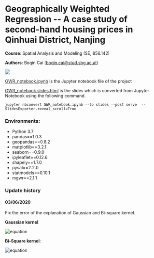 # Geographically Weighted Regression -- A case study of second-hand housing prices in Qinhuai District, Nanjing

**Course**: Spatial Analysis and Modeling (SE, 856.142)

**Authors**: Boqin Cai (boqin.cai@stud.sbg.ac.at)

![](https://image.arrivalguides.com/1500x600/16/0b0bb142d75e110c1c7c6961f6d2626d.jpg)

[GWR_notebook.ipynb](GWR_notebook.ipynb) is the Jupyter notebook file of the project

[GWR_notebook.slides.html](GWR_notebook.slides.html) is the slides which is converted from Jupyter Notebook using the following command.

    jupyter nbconvert GWR_notebook.ipynb --to slides --post serve  --SlidesExporter.reveal_scroll=True

### Environments:

* Python 3.7
* pandas==1.0.3
* geopandas==0.6.2
* matplotlib==3.2.1
* seaborn==0.9.0
* ipyleaflet==0.12.6
* shapely==1.7.0
* pysal==2.2.0
* statmodels==0.10.1
* mgwr==2.1.1


### Update history

#### 03/06/2020

Fix the error of the explanation of Gaussian and Bi-square kernel.

**Gaussian kernel**: 

![equation](https://latex.codecogs.com/svg.latex?y=e^{-{\frac{x^2}{2b^2}}})

**Bi-Square kernel**:

![equation](https://latex.codecogs.com/svg.latex?y=\begin{cases}%200%20&%20\text{%20}%20x\leq%20-1%20\\\\%20(1-{\frac{x}{b}}^2)^2%20&%20\text{%20}%20-1%3Cx\leq1%20\\\\%200%20&%20\text{%20}%20x%20%3E%201%20\end{cases})
